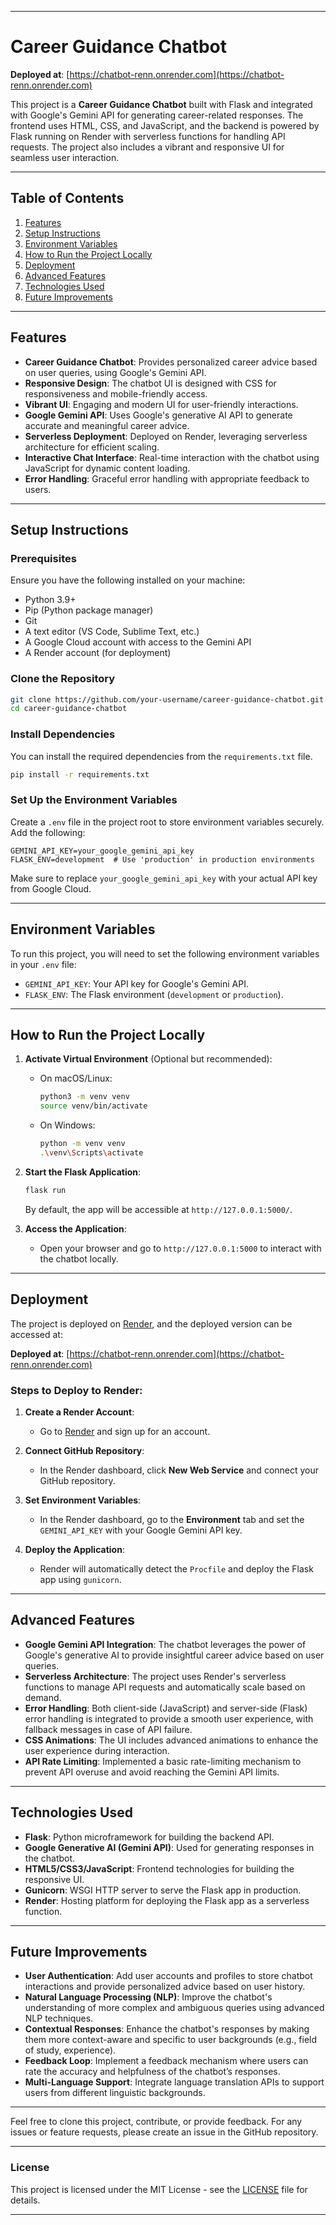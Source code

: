 
---

# Career Guidance Chatbot

**Deployed at**: [https://chatbot-renn.onrender.com](https://chatbot-renn.onrender.com)

This project is a **Career Guidance Chatbot** built with Flask and integrated with Google's Gemini API for generating career-related responses. The frontend uses HTML, CSS, and JavaScript, and the backend is powered by Flask running on Render with serverless functions for handling API requests. The project also includes a vibrant and responsive UI for seamless user interaction.

---

## Table of Contents

1. [Features](#features)
2. [Setup Instructions](#setup-instructions)
3. [Environment Variables](#environment-variables)
4. [How to Run the Project Locally](#how-to-run-the-project-locally)
5. [Deployment](#deployment)
6. [Advanced Features](#advanced-features)
7. [Technologies Used](#technologies-used)
8. [Future Improvements](#future-improvements)

---

## Features

- **Career Guidance Chatbot**: Provides personalized career advice based on user queries, using Google's Gemini API.
- **Responsive Design**: The chatbot UI is designed with CSS for responsiveness and mobile-friendly access.
- **Vibrant UI**: Engaging and modern UI for user-friendly interactions.
- **Google Gemini API**: Uses Google's generative AI API to generate accurate and meaningful career advice.
- **Serverless Deployment**: Deployed on Render, leveraging serverless architecture for efficient scaling.
- **Interactive Chat Interface**: Real-time interaction with the chatbot using JavaScript for dynamic content loading.
- **Error Handling**: Graceful error handling with appropriate feedback to users.

---

## Setup Instructions

### Prerequisites

Ensure you have the following installed on your machine:

- Python 3.9+
- Pip (Python package manager)
- Git
- A text editor (VS Code, Sublime Text, etc.)
- A Google Cloud account with access to the Gemini API
- A Render account (for deployment)

### Clone the Repository

```bash
git clone https://github.com/your-username/career-guidance-chatbot.git
cd career-guidance-chatbot
```

### Install Dependencies

You can install the required dependencies from the `requirements.txt` file.

```bash
pip install -r requirements.txt
```

### Set Up the Environment Variables

Create a `.env` file in the project root to store environment variables securely. Add the following:

```plaintext
GEMINI_API_KEY=your_google_gemini_api_key
FLASK_ENV=development  # Use 'production' in production environments
```

Make sure to replace `your_google_gemini_api_key` with your actual API key from Google Cloud.

---

## Environment Variables

To run this project, you will need to set the following environment variables in your `.env` file:

- `GEMINI_API_KEY`: Your API key for Google's Gemini API.
- `FLASK_ENV`: The Flask environment (`development` or `production`).

---

## How to Run the Project Locally

1. **Activate Virtual Environment** (Optional but recommended):
   - On macOS/Linux:
     ```bash
     python3 -m venv venv
     source venv/bin/activate
     ```
   - On Windows:
     ```bash
     python -m venv venv
     .\venv\Scripts\activate
     ```

2. **Start the Flask Application**:

   ```bash
   flask run
   ```

   By default, the app will be accessible at `http://127.0.0.1:5000/`.

3. **Access the Application**:

   - Open your browser and go to `http://127.0.0.1:5000` to interact with the chatbot locally.

---

## Deployment

The project is deployed on [Render](https://render.com), and the deployed version can be accessed at:

**Deployed at**: [https://chatbot-renn.onrender.com](https://chatbot-renn.onrender.com)

### Steps to Deploy to Render:

1. **Create a Render Account**:
   - Go to [Render](https://render.com/) and sign up for an account.

2. **Connect GitHub Repository**:
   - In the Render dashboard, click **New Web Service** and connect your GitHub repository.

3. **Set Environment Variables**:
   - In the Render dashboard, go to the **Environment** tab and set the `GEMINI_API_KEY` with your Google Gemini API key.

4. **Deploy the Application**:
   - Render will automatically detect the `Procfile` and deploy the Flask app using `gunicorn`.

---

## Advanced Features

- **Google Gemini API Integration**: The chatbot leverages the power of Google's generative AI to provide insightful career advice based on user queries.
- **Serverless Architecture**: The project uses Render's serverless functions to manage API requests and automatically scale based on demand.
- **Error Handling**: Both client-side (JavaScript) and server-side (Flask) error handling is integrated to provide a smooth user experience, with fallback messages in case of API failure.
- **CSS Animations**: The UI includes advanced animations to enhance the user experience during interaction.
- **API Rate Limiting**: Implemented a basic rate-limiting mechanism to prevent API overuse and avoid reaching the Gemini API limits.

---

## Technologies Used

- **Flask**: Python microframework for building the backend API.
- **Google Generative AI (Gemini API)**: Used for generating responses in the chatbot.
- **HTML5/CSS3/JavaScript**: Frontend technologies for building the responsive UI.
- **Gunicorn**: WSGI HTTP server to serve the Flask app in production.
- **Render**: Hosting platform for deploying the Flask app as a serverless function.

---

## Future Improvements

- **User Authentication**: Add user accounts and profiles to store chatbot interactions and provide personalized advice based on user history.
- **Natural Language Processing (NLP)**: Improve the chatbot's understanding of more complex and ambiguous queries using advanced NLP techniques.
- **Contextual Responses**: Enhance the chatbot's responses by making them more context-aware and specific to user backgrounds (e.g., field of study, experience).
- **Feedback Loop**: Implement a feedback mechanism where users can rate the accuracy and helpfulness of the chatbot’s responses.
- **Multi-Language Support**: Integrate language translation APIs to support users from different linguistic backgrounds.

---

Feel free to clone this project, contribute, or provide feedback. For any issues or feature requests, please create an issue in the GitHub repository.

---

### License

This project is licensed under the MIT License - see the [LICENSE](LICENSE) file for details.

---
